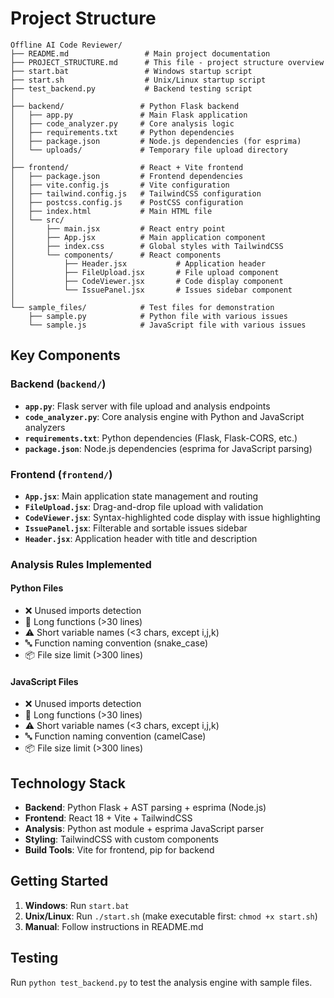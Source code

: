 # Project Structure

```
Offline AI Code Reviewer/
├── README.md                 # Main project documentation
├── PROJECT_STRUCTURE.md      # This file - project structure overview
├── start.bat                 # Windows startup script
├── start.sh                  # Unix/Linux startup script
├── test_backend.py           # Backend testing script
│
├── backend/                 # Python Flask backend
│   ├── app.py               # Main Flask application
│   ├── code_analyzer.py     # Core analysis logic
│   ├── requirements.txt     # Python dependencies
│   ├── package.json         # Node.js dependencies (for esprima)
│   └── uploads/             # Temporary file upload directory
│
├── frontend/                # React + Vite frontend
│   ├── package.json         # Frontend dependencies
│   ├── vite.config.js       # Vite configuration
│   ├── tailwind.config.js   # TailwindCSS configuration
│   ├── postcss.config.js    # PostCSS configuration
│   ├── index.html           # Main HTML file
│   └── src/
│       ├── main.jsx         # React entry point
│       ├── App.jsx          # Main application component
│       ├── index.css        # Global styles with TailwindCSS
│       └── components/      # React components
│           ├── Header.jsx           # Application header
│           ├── FileUpload.jsx       # File upload component
│           ├── CodeViewer.jsx       # Code display component
│           └── IssuePanel.jsx       # Issues sidebar component
│
└── sample_files/            # Test files for demonstration
    ├── sample.py            # Python file with various issues
    └── sample.js            # JavaScript file with various issues
```

## Key Components

### Backend (`backend/`)
- **`app.py`**: Flask server with file upload and analysis endpoints
- **`code_analyzer.py`**: Core analysis engine with Python and JavaScript analyzers
- **`requirements.txt`**: Python dependencies (Flask, Flask-CORS, etc.)
- **`package.json`**: Node.js dependencies (esprima for JavaScript parsing)

### Frontend (`frontend/`)
- **`App.jsx`**: Main application state management and routing
- **`FileUpload.jsx`**: Drag-and-drop file upload with validation
- **`CodeViewer.jsx`**: Syntax-highlighted code display with issue highlighting
- **`IssuePanel.jsx`**: Filterable and sortable issues sidebar
- **`Header.jsx`**: Application header with title and description

### Analysis Rules Implemented

#### Python Files
- ❌ Unused imports detection
- 🔁 Long functions (>30 lines)
- ⚠️ Short variable names (<3 chars, except i,j,k)
- 🔤 Function naming convention (snake_case)
- 📦 File size limit (>300 lines)

#### JavaScript Files
- ❌ Unused imports detection
- 🔁 Long functions (>30 lines)
- ⚠️ Short variable names (<3 chars, except i,j,k)
- 🔤 Function naming convention (camelCase)
- 📦 File size limit (>300 lines)

## Technology Stack

- **Backend**: Python Flask + AST parsing + esprima (Node.js)
- **Frontend**: React 18 + Vite + TailwindCSS
- **Analysis**: Python ast module + esprima JavaScript parser
- **Styling**: TailwindCSS with custom components
- **Build Tools**: Vite for frontend, pip for backend

## Getting Started

1. **Windows**: Run `start.bat`
2. **Unix/Linux**: Run `./start.sh` (make executable first: `chmod +x start.sh`)
3. **Manual**: Follow instructions in README.md

## Testing

Run `python test_backend.py` to test the analysis engine with sample files. 